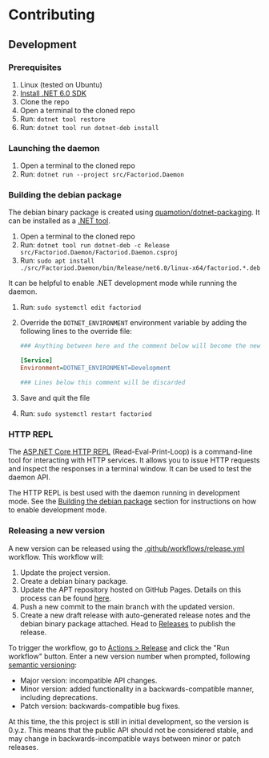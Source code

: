 # Contributing
## Development
### Prerequisites
1. Linux (tested on Ubuntu)
1. [Install .NET 6.0 SDK](https://dotnet.microsoft.com/en-us/download)
1. Clone the repo
1. Open a terminal to the cloned repo
1. Run: `dotnet tool restore`
1. Run: `dotnet tool run dotnet-deb install`

### Launching the daemon
1. Open a terminal to the cloned repo
1. Run: `dotnet run --project src/Factoriod.Daemon`


### Building the debian package
The debian binary package is created using [quamotion/dotnet-packaging](https://github.com/quamotion/dotnet-packaging). It can be installed as a [.NET tool](https://learn.microsoft.com/en-us/dotnet/core/tools/global-tools).
1. Open a terminal to the cloned repo
1. Run: `dotnet tool run dotnet-deb -c Release src/Factoriod.Daemon/Factoriod.Daemon.csproj`
1. Run: `sudo apt install ./src/Factoriod.Daemon/bin/Release/net6.0/linux-x64/factoriod.*.deb`

It can be helpful to enable .NET development mode while running the daemon.
1. Run: `sudo systemctl edit factoriod`
1. Override the `DOTNET_ENVIRONMENT` environment variable by adding the following lines to the override file:
    ```ini
    ### Anything between here and the comment below will become the new contents of the file

    [Service]
    Environment=DOTNET_ENVIRONMENT=Development

    ### Lines below this comment will be discarded
    ```

1. Save and quit the file
1. Run: `sudo systemctl restart factoriod`

### HTTP REPL
The [ASP.NET Core HTTP REPL](https://learn.microsoft.com/aspnet/core/web-api/http-repl/) (Read-Eval-Print-Loop) is a command-line tool for interacting with HTTP services. It allows you to issue HTTP requests and inspect the responses in a terminal window. It can be used to test the daemon API.

The HTTP REPL is best used with the daemon running in development mode. See the [Building the debian package](#building-the-debian-package) section for instructions on how to enable development mode.

### Releasing a new version
A new version can be released using the [.github/workflows/release.yml](.github/workflows/release.yml) workflow. This workflow will:
1. Update the project version.
1. Create a debian binary package.
1. Update the APT repository hosted on GitHub Pages. Details on this process can be found [here](https://assafmo.github.io/2019/05/02/ppa-repo-hosted-on-github.html).
1. Push a new commit to the main branch with the updated version.
1. Create a new draft release with auto-generated release notes and the debian binary package attached. Head to [Releases](https://github.com/asasine/factoriod/releases) to publish the release.

To trigger the workflow, go to [Actions > Release](https://github.com/asasine/factoriod/actions/workflows/release.yml) and click the "Run workflow" button. Enter a new version number when prompted, following [semantic versioning](https://semver.org/):
- Major version: incompatible API changes.
- Minor version: added functionality in a backwards-compatible manner, including deprecations.
- Patch version: backwards-compatible bug fixes.

At this time, the this project is still in initial development, so the version is 0.y.z. This means that the public API should not be considered stable, and may change in backwards-incompatible ways between minor or patch releases.
